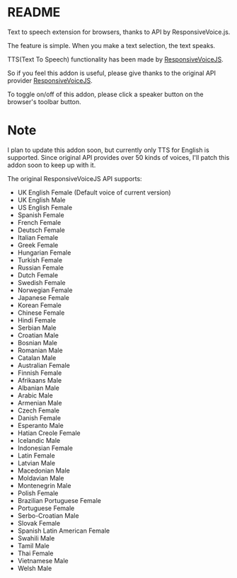 # README

Text to speech extension for browsers, thanks to API by ResponsiveVoice.js.

The feature is simple.
When you make a text selection, the text speaks.

TTS(Text To Speech) functionality has been made by [ResponsiveVoiceJS](http://responsivevoice.org/).

So if you feel this addon is useful, please give thanks to the original API provider [ResponsiveVoiceJS](http://responsivevoice.org/).

To toggle on/off of this addon, please click a speaker button on the browser's toolbar button.

# Note

I plan to update this addon soon, but currently only TTS for English is supported.
Since original API provides over 50 kinds of voices, I'll patch this addon soon to keep up with it.
 
 The original ResponsiveVoiceJS API supports:
 - UK English Female (Default voice of current version)
 - UK English Male
 - US English Female
 - Spanish Female
 - French Female
 - Deutsch Female
 - Italian Female
 - Greek Female
 - Hungarian Female
 - Turkish Female
 - Russian Female
 - Dutch Female
 - Swedish Female
 - Norwegian Female
 - Japanese Female
 - Korean Female
 - Chinese Female
 - Hindi Female
 - Serbian Male
 - Croatian Male
 - Bosnian Male
 - Romanian Male
 - Catalan Male
 - Australian Female
 - Finnish Female
 - Afrikaans Male
 - Albanian Male
 - Arabic Male
 - Armenian Male
 - Czech Female
 - Danish Female
 - Esperanto Male
 - Hatian Creole Female
 - Icelandic Male
 - Indonesian Female
 - Latin Female
 - Latvian Male
 - Macedonian Male
 - Moldavian Male
 - Montenegrin Male
 - Polish Female
 - Brazilian Portuguese Female
 - Portuguese Female
 - Serbo-Croatian Male
 - Slovak Female
 - Spanish Latin American Female
 - Swahili Male
 - Tamil Male
 - Thai Female
 - Vietnamese Male
 - Welsh Male
